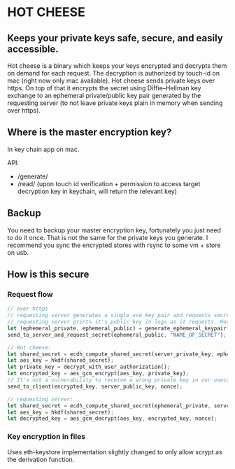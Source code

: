 # HOT CHEESE

## Keeps your private keys safe, secure, and easily accessible.

Hot cheese is a binary which keeps your keys encrypted and decrypts them on demand for each request. The decryption is authorized by touch-id on mac (right now only mac available). Hot cheese sends private keys over https. On top of that it encrypts the secret using Diffie–Hellman key exchange to an ephemeral private/public key pair generated by the requesting server (to not leave private keys plain in memory when sending over https).

## Where is the master encryption key?

In key chain app on mac.

API:

- /generate/<name>
- /read/<name> (upon touch id verification + permission to access target decryption key in keychain, will return the relevant key)

## Backup

You need to backup your master encryption key, fortunately you just need to do it once. That is not the same for the private keys you generate. I recommend you sync the encrypted stores with rsync to some vm + store on usb.

## How is this secure

### Request flow

```rust
// over https
// requesting server generates a single use key pair and requests secret with name=`NAME_OF_SECRET`
// requesting server prints it's public key in logs as it requests. Hot cheese prints requesting server public key for additional verification before using touch id.
let (ephemeral_private, ephemeral_public) = generate_ephemeral_keypair();
send_to_server_and_request_secret(ephemeral_public, "NAME_OF_SECRET");

// Hot cheese:
let shared_secret = ecdh_compute_shared_secret(server_private_key, ephemeral_public);
let aes_key = hkdf(shared_secret);
let private_key = decrypt_with_user_authorization();
let encrypted_key = aes_gcm_encrypt(aes_key, private_key);
// It's not a vulnerability to receive a wrong private key in our usecases, you could pin the public key otherwise if you need to
send_to_client(encrypted_key, server_public_key, nonce);

// requesting server:
let shared_secret = ecdh_compute_shared_secret(ephemeral_private, server_public_key);
let aes_key = hkdf(shared_secret);
let decrypted_key = aes_gcm_decrypt(aes_key, encrypted_key, nonce);
```

### Key encryption in files

Uses eth-keystore implementation slightly changed to only allow scrypt as the derivation function.
